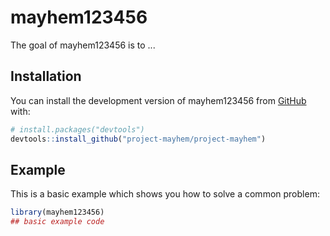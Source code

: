 
# mayhem123456

<!-- badges: start -->
<!-- badges: end -->

The goal of mayhem123456 is to ...

## Installation

You can install the development version of mayhem123456 from [GitHub](https://github.com/) with:

``` r
# install.packages("devtools")
devtools::install_github("project-mayhem/project-mayhem")
```

## Example

This is a basic example which shows you how to solve a common problem:

``` r
library(mayhem123456)
## basic example code
```

